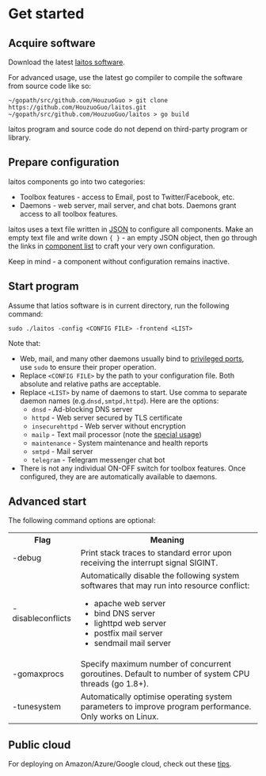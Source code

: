 # Get started

## Acquire software

Download the latest [laitos software](https://github.com/HouzuoGuo/laitos/releases).

For advanced usage, use the latest go compiler to compile the software from source code like so:

    ~/gopath/src/github.com/HouzuoGuo > git clone https://github.com/HouzuoGuo/laitos.git
    ~/gopath/src/github.com/HouzuoGuo/laitos > go build

laitos program and source code do not depend on third-party program or library.

## Prepare configuration

laitos components go into two categories:
- Toolbox features - access to Email, post to Twitter/Facebook, etc.
- Daemons - web server, mail server, and chat bots. Daemons grant access to all toolbox features.

laitos uses a text file written in [JSON](https://en.wikipedia.org/wiki/JSON) to configure all components.
Make an empty text file and write down `{ }` - an empty JSON object, then go through the links in [component list](https://github.com/HouzuoGuo/laitos/wiki/Component-list) to craft your very own configuration.

Keep in mind - a component without configuration remains inactive.

## Start program
Assume that latios software is in current directory, run the following command:

    sudo ./laitos -config <CONFIG FILE> -frontend <LIST>

Note that:
- Web, mail, and many other daemons usually bind to [privileged ports](https://www.w3.org/Daemon/User/Installation/PrivilegedPorts.html), use `sudo` to ensure their proper operation.
- Replace `<CONFIG FILE>` by the path to your configuration file. Both absolute and relative paths are acceptable.
- Replace `<LIST>` by name of daemons to start. Use comma to separate daemon names (e.g.`dnsd,smtpd,httpd`). Here are the options:
  * `dnsd` - Ad-blocking DNS server
  * `httpd` - Web server secured by TLS certificate
  * `insecurehttpd` - Web server without encryption
  * `mailp` - Text mail processor (note the [special usage](https://github.com/HouzuoGuo/laitos/wiki/STDIN-mail-processor))
  * `maintenance` - System maintenance and health reports
  * `smtpd` - Mail server
  * `telegram` - Telegram messenger chat bot
- There is not any individual ON-OFF switch for toolbox features. Once configured, they are are automatically available to daemons.
  
## Advanced start
The following command options are optional:
<table>
<tr>
    <th>Flag</th>
    <th>Meaning</th>
</tr>
<tr>
    <td>-debug</td>
    <td>Print stack traces to standard error upon receiving the interrupt signal SIGINT.</td>
</tr>
<tr>
    <td>-disableconflicts</td>
    <td>
        Automatically disable the following system softwares that may run into resource conflict:<br>
        <ul>
            <li>apache web server</li>
            <li>bind DNS server</li>
            <li>lighttpd web server</li>
            <li>postfix mail server</li>
            <li>sendmail mail server</li>
        </ul>
    </td>
</tr>
<tr>
    <td>-gomaxprocs</td>
    <td>Specify maximum number of concurrent goroutines. Default to number of system CPU threads (go 1.8+).</td>
</tr>
<tr>
    <td>-tunesystem</td>
    <td>Automatically optimise operating system parameters to improve program performance. Only works on Linux.</td>
</tr>
</table>

## Public cloud
For deploying on Amazon/Azure/Google cloud, check out these [tips](https://github.com/HouzuoGuo/laitos/wiki/Public-cloud).